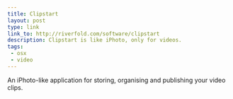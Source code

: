 ```yaml
---
title: Clipstart
layout: post
type: link
link_to: http://riverfold.com/software/clipstart
description: Clipstart is like iPhoto, only for videos.
tags:
 - osx
 - video
---
```

An iPhoto-like application for storing, organising and publishing your video clips.
